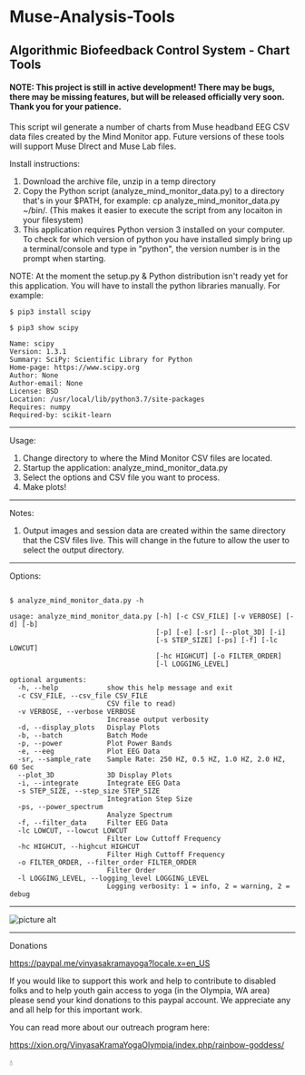 # Muse-Analysis-Tools
 
## Algorithmic Biofeedback Control System - Chart Tools

#### NOTE: This project is still in active development! There may be bugs, there may be missing features, but will be released officially very soon.  Thank you for your patience.

This script wil generate a number of charts from Muse headband EEG CSV data files created by the Mind Monitor app.  Future versions of these tools will support Muse DIrect and Muse Lab files.


Install instructions:

1) Download the archive file, unzip in a temp directory
2) Copy the Python script (analyze_mind_monitor_data.py) to a directory that's in your $PATH, for example:  cp analyze_mind_monitor_data.py ~/bin/.  (This makes it easier to execute the script from any locaiton in your filesystem)
3) This application requires Python version 3 installed on your computer. To check for which version of python you have installed simply bring up a terminal/console and type in "python", the version number is in the prompt when starting. 

NOTE: At the moment the setup.py & Python distribution isn't ready yet for this application.  You will have to install the python libraries manually.  For example:

~~~~
$ pip3 install scipy

$ pip3 show scipy

Name: scipy
Version: 1.3.1
Summary: SciPy: Scientific Library for Python
Home-page: https://www.scipy.org
Author: None
Author-email: None
License: BSD
Location: /usr/local/lib/python3.7/site-packages
Requires: numpy
Required-by: scikit-learn
~~~~


--------------------------------------------------------------------

Usage:
1) Change directory to where the Mind Monitor CSV files are located.  
2) Startup the application: analyze_mind_monitor_data.py
3) Select the options and CSV file you want to process.
4) Make plots!


--------------------------------------------------------------------

Notes:
1) Output images and session data are created within the same directory that the CSV files live.  This will change in the future to allow the user to select the output directory.



--------------------------------------------------------------------

Options: 

~~~~

$ analyze_mind_monitor_data.py -h 
 
usage: analyze_mind_monitor_data.py [-h] [-c CSV_FILE] [-v VERBOSE] [-d] [-b]
                                    [-p] [-e] [-sr] [--plot_3D] [-i]
                                    [-s STEP_SIZE] [-ps] [-f] [-lc LOWCUT]
                                    [-hc HIGHCUT] [-o FILTER_ORDER]
                                    [-l LOGGING_LEVEL]

optional arguments:
  -h, --help            show this help message and exit
  -c CSV_FILE, --csv_file CSV_FILE
                        CSV file to read)
  -v VERBOSE, --verbose VERBOSE
                        Increase output verbosity
  -d, --display_plots   Display Plots
  -b, --batch           Batch Mode
  -p, --power           Plot Power Bands
  -e, --eeg             Plot EEG Data
  -sr, --sample_rate    Sample Rate: 250 HZ, 0.5 HZ, 1.0 HZ, 2.0 HZ, 60 Sec
  --plot_3D             3D Display Plots
  -i, --integrate       Integrate EEG Data
  -s STEP_SIZE, --step_size STEP_SIZE
                        Integration Step Size
  -ps, --power_spectrum
                        Analyze Spectrum
  -f, --filter_data     Filter EEG Data
  -lc LOWCUT, --lowcut LOWCUT
                        Filter Low Cuttoff Frequency
  -hc HIGHCUT, --highcut HIGHCUT
                        Filter High Cuttoff Frequency
  -o FILTER_ORDER, --filter_order FILTER_ORDER
                        Filter Order
  -l LOGGING_LEVEL, --logging_level LOGGING_LEVEL
                        Logging verbosity: 1 = info, 2 = warning, 2 = debug

  ~~~~


---------------------------------------------------------------------


![picture alt](https://github.com/digital-cinema-arts/Muse-Analysis-Tools/blob/master/GUI.png "The GUI")

 
---------------------------------------------------------------------
Donations

https://paypal.me/vinyasakramayoga?locale.x=en_US


If you would like to support this work and help to contribute to disabled folks and to help youth gain access to yoga (in the Olympia, WA area) please send your kind donations to this paypal account.  We appreciate any and all help for this important work.


You can read more about our outreach program here:

https://xion.org/VinyasaKramaYogaOlympia/index.php/rainbow-goddess/





:droplet:


